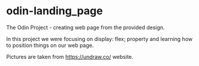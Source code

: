 # odin-landing_page
The Odin Project - creating web page from the provided design.

In this project we were focusing on display: flex; property and learning how to position things on our web page.

Pictures are taken from https://undraw.co/ website.

